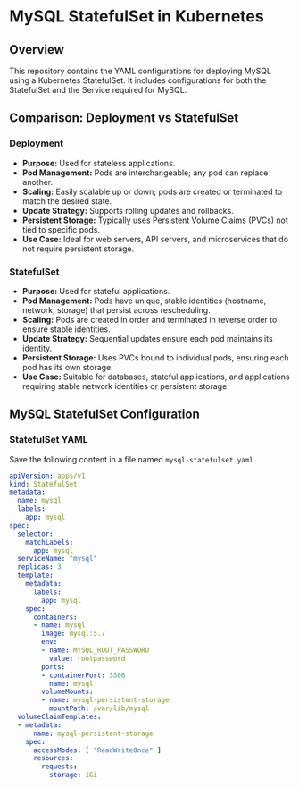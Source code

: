 # MySQL StatefulSet in Kubernetes

## Overview

This repository contains the YAML configurations for deploying MySQL using a Kubernetes StatefulSet. It includes configurations for both the StatefulSet and the Service required for MySQL.

## Comparison: Deployment vs StatefulSet

### Deployment

- **Purpose:** Used for stateless applications.
- **Pod Management:** Pods are interchangeable; any pod can replace another.
- **Scaling:** Easily scalable up or down; pods are created or terminated to match the desired state.
- **Update Strategy:** Supports rolling updates and rollbacks.
- **Persistent Storage:** Typically uses Persistent Volume Claims (PVCs) not tied to specific pods.
- **Use Case:** Ideal for web servers, API servers, and microservices that do not require persistent storage.

### StatefulSet

- **Purpose:** Used for stateful applications.
- **Pod Management:** Pods have unique, stable identities (hostname, network, storage) that persist across rescheduling.
- **Scaling:** Pods are created in order and terminated in reverse order to ensure stable identities.
- **Update Strategy:** Sequential updates ensure each pod maintains its identity.
- **Persistent Storage:** Uses PVCs bound to individual pods, ensuring each pod has its own storage.
- **Use Case:** Suitable for databases, stateful applications, and applications requiring stable network identities or persistent storage.

## MySQL StatefulSet Configuration

### StatefulSet YAML

Save the following content in a file named `mysql-statefulset.yaml`.

```yaml
apiVersion: apps/v1
kind: StatefulSet
metadata:
  name: mysql
  labels:
    app: mysql
spec:
  selector:
    matchLabels:
      app: mysql
  serviceName: "mysql"
  replicas: 3
  template:
    metadata:
      labels:
        app: mysql
    spec:
      containers:
      - name: mysql
        image: mysql:5.7
        env:
        - name: MYSQL_ROOT_PASSWORD
          value: rootpassword
        ports:
        - containerPort: 3306
          name: mysql
        volumeMounts:
        - name: mysql-persistent-storage
          mountPath: /var/lib/mysql
  volumeClaimTemplates:
  - metadata:
      name: mysql-persistent-storage
    spec:
      accessModes: [ "ReadWriteOnce" ]
      resources:
        requests:
          storage: 1Gi
